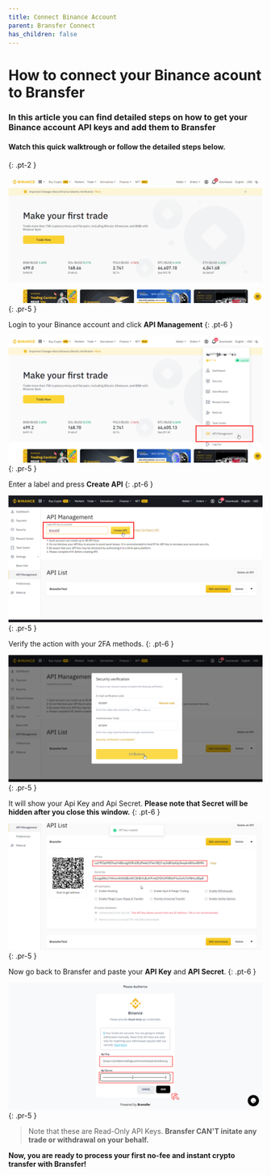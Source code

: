 ```yaml
---
title: Connect Binance Account
parent: Bransfer Connect
has_children: false
---
```

# How to connect your Binance acount to Bransfer

### In this article you can find detailed steps on how to get your Binance account API keys and add them to Bransfer

#### Watch this quick walktrough or follow the detailed steps below.
{: .pt-2 }

![Quick overview](/assets/how-to/binance/binanceHowTo.gif)
{: .pr-5 }

Login to your Binance account and click **API Management**
{: .pt-6 }

![](/assets/how-to/binance/1.png)
{: .pr-5 }

Enter a label and press **Create API**
{: .pt-6 }

![](/assets/how-to/binance/2.png)
{: .pr-5 }

Verify the action with your 2FA methods.
{: .pt-6 }

![](/assets/how-to/binance/3.png)
{: .pr-5 }

It will show your Api Key and Api Secret. **Please note that Secret will be hidden after you close this window.**
{: .pt-6 }

![](/assets/how-to/binance/4.png)
{: .pr-5 }

Now go back to Bransfer and paste your **API Key** and **API Secret**.
{: .pt-6 }

![](/assets/how-to/binance/5.png)
{: .pr-5 }

> Note that these are Read-Only API Keys. **Bransfer CAN'T initate any trade or withdrawal on your behalf.**


**Now, you are ready to process your first no-fee and instant crypto transfer with Bransfer!**

